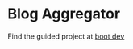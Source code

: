 # Blog Aggregator

Find the guided project at [boot dev](https://www.boot.dev/courses/build-blog-aggregator)
